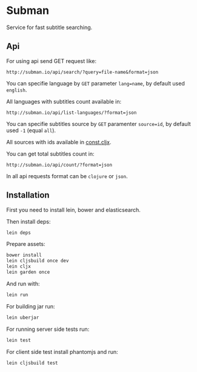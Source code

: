 # Subman

Service for fast subtitle searching.

## Api

For using api send GET request like:

    http://subman.io/api/search/?query=file-name&format=json

You can specifie language by `GET` parameter `lang=name`, by default used `english`.

All languages with subtitles count available in:

    http://subman.io/api/list-languages/?format=json

You can specifie subtitles source by `GET` paramenter `source=id`, by default used `-1` (equal `all`).

All sources with ids available in [const.cljx](https://github.com/nvbn/subman/blob/master/src/cljx/subman/const.cljx>).

You can get total subtitles count in:

    http://subman.io/api/count/?format=json

In all api requests format can be `clojure` or `json`.

Installation
------------

First you need to install lein, bower and elasticsearch.

Then install deps:

```bash
lein deps
```

Prepare assets:

```bash
bower install
lein cljsbuild once dev
lein cljx
lein garden once
```

And run with:

```bash
lein run
```

For building jar run:

```bash
lein uberjar
```

For running server side tests run:

```bash
lein test
```

For client side test install phantomjs and run:

```bash
lein cljsbuild test
```
